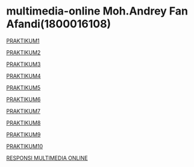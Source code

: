 <!DOCTYPE html>
<html>
<body>

<h1>multimedia-online Moh.Andrey Fan Afandi(1800016108)</h1>

<p><a href="projek.html">PRAKTIKUM1</a></p>
<p><a href="Praktikum 2.html">PRAKTIKUM2</a></p>
<p><a href="Praktikum3.html">PRAKTIKUM3</a></p>
<p><a href="prak4/praktikum4.html">PRAKTIKUM4</a></p>
<p><a href="praktikum5.html">PRAKTIKUM5</a></p>
<p><a href="">PRAKTIKUM6</a></p>
<p><a href="prak7/praktikum7.html">PRAKTIKUM7</a></p>
<p><a href="praktikum8.html">PRAKTIKUM8</a></p>
<p><a href="prak9/praktikum9">PRAKTIKUM9</a></p>
<p><a href="">PRAKTIKUM10</a></p>
<p><a href="game balap/index.html">RESPONSI MULTIMEDIA ONLINE</a></p>




</body>
</html>
